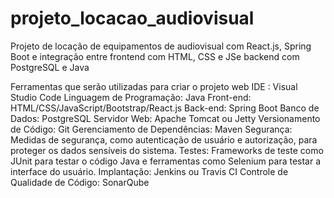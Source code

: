 # projeto_locacao_audiovisual
 Projeto de locação de equipamentos de audiovisual com React.js, Spring Boot e integração entre frontend com HTML, CSS e JSe backend com PostgreSQL e Java

Ferramentas que serão utilizadas para criar o projeto web
IDE : Visual Studio Code
Linguagem de Programação: Java
Front-end: HTML/CSS/JavaScript/Bootstrap/React.js
Back-end: Spring Boot
Banco de Dados: PostgreSQL
Servidor Web: Apache Tomcat ou Jetty
Versionamento de Código: Git
Gerenciamento de Dependências: Maven
Segurança: Medidas de segurança, como autenticação de usuário e autorização, para proteger os dados sensíveis do sistema.
Testes: Frameworks de teste como JUnit para testar o código Java e ferramentas como Selenium para testar a interface do usuário.
Implantação: Jenkins ou Travis CI
Controle de Qualidade de Código: SonarQube
